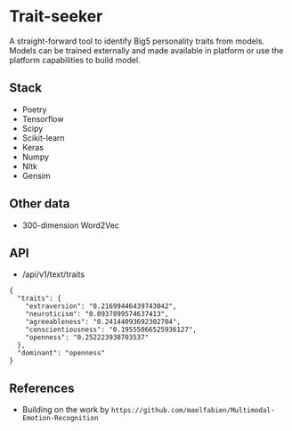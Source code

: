 # Trait-seeker

A straight-forward tool to identify Big5 personality traits from models. Models can be trained externally and made available in platform or use the platform capabilities to build model.


## Stack
- Poetry
- Tensorflow
- Scipy
- Scikit-learn
- Keras
- Numpy
- Nltk
- Gensim

## Other data
- 300-dimension Word2Vec


## API

- /api/v1/text/traits

```
{
  "traits": {
    "extraversion": "0.21699446439743042",
    "neuroticism": "0.0937899574637413",
    "agreeableness": "0.24144093692302704",
    "conscientiousness": "0.19555066525936127",
    "openness": "0.252223938703537"
  },
  "dominant": "openness"
}
```

## References
- Building on the work by `https://github.com/maelfabien/Multimodal-Emotion-Recognition`